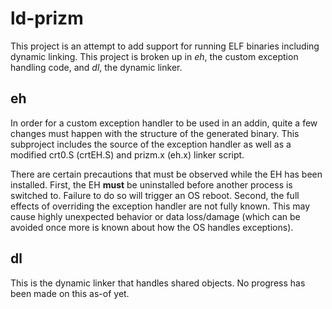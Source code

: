 ld-prizm
========
This project is an attempt to add support for running ELF binaries including dynamic linking.  This project is broken up in *eh*, the custom exception handling code, and *dl*, the dynamic linker.

eh
--
In order for a custom exception handler to be used in an addin, quite a few changes must happen with the structure of the generated binary.  This subproject includes the source of the exception handler as well as a modified crt0.S (crtEH.S) and prizm.x (eh.x) linker script. 

There are certain precautions that must be observed while the EH has been installed.  First, the EH **must** be uninstalled before another process is switched to.  Failure to do so will trigger an OS reboot.  Second, the full effects of overriding the exception handler are not fully known.  This may cause highly unexpected behavior or data loss/damage (which can be avoided once more is known about how the OS handles exceptions).

dl
--
This is the dynamic linker that handles shared objects.  No progress has been made on this as-of yet.